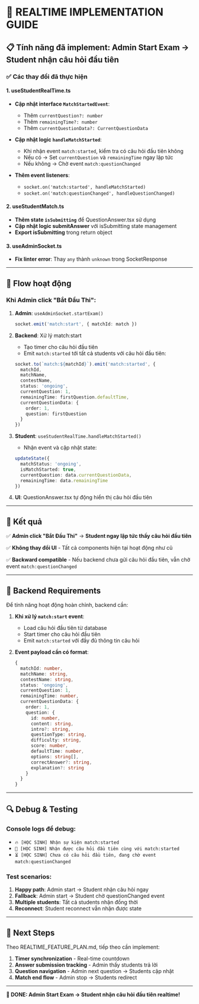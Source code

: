 # 🚀 REALTIME IMPLEMENTATION GUIDE

## 📋 **Tính năng đã implement**: Admin Start Exam → Student nhận câu hỏi đầu tiên

### ✅ **Các thay đổi đã thực hiện**

#### **1. useStudentRealTime.ts**
- **Cập nhật interface `MatchStartedEvent`**:
  - Thêm `currentQuestion?: number`
  - Thêm `remainingTime?: number` 
  - Thêm `currentQuestionData?: CurrentQuestionData`

- **Cập nhật logic `handleMatchStarted`**:
  - Khi nhận event `match:started`, kiểm tra có câu hỏi đầu tiên không
  - Nếu có → Set `currentQuestion` và `remainingTime` ngay lập tức
  - Nếu không → Chờ event `match:questionChanged`

- **Thêm event listeners**:
  - `socket.on('match:started', handleMatchStarted)`
  - `socket.on('match:questionChanged', handleQuestionChanged)`

#### **2. useStudentMatch.ts**
- **Thêm state `isSubmitting`** để QuestionAnswer.tsx sử dụng
- **Cập nhật logic submitAnswer** với isSubmitting state management
- **Export isSubmitting** trong return object

#### **3. useAdminSocket.ts**
- **Fix linter error**: Thay `any` thành `unknown` trong SocketResponse

---

## 🔄 **Flow hoạt động**

### **Khi Admin click "Bắt Đầu Thi":**

1. **Admin**: `useAdminSocket.startExam()` 
   ```typescript
   socket.emit('match:start', { matchId: match })
   ```

2. **Backend**: Xử lý match:start
   - Tạo timer cho câu hỏi đầu tiên
   - Emit `match:started` tới tất cả students với câu hỏi đầu tiên:
   ```typescript
   socket.to(`match:${matchId}`).emit('match:started', {
     matchId,
     matchName,
     contestName,
     status: 'ongoing',
     currentQuestion: 1,
     remainingTime: firstQuestion.defaultTime,
     currentQuestionData: {
       order: 1,
       question: firstQuestion
     }
   })
   ```

3. **Student**: `useStudentRealTime.handleMatchStarted()`
   - Nhận event và cập nhật state:
   ```typescript
   updateState({
     matchStatus: 'ongoing',
     isMatchStarted: true,
     currentQuestion: data.currentQuestionData,
     remainingTime: data.remainingTime
   })
   ```

4. **UI**: QuestionAnswer.tsx tự động hiển thị câu hỏi đầu tiên

---

## 🎯 **Kết quả**

✅ **Admin click "Bắt Đầu Thi"** → **Student ngay lập tức thấy câu hỏi đầu tiên**

✅ **Không thay đổi UI** - Tất cả components hiện tại hoạt động như cũ

✅ **Backward compatible** - Nếu backend chưa gửi câu hỏi đầu tiên, vẫn chờ event `match:questionChanged`

---

## 📝 **Backend Requirements**

Để tính năng hoạt động hoàn chỉnh, backend cần:

1. **Khi xử lý `match:start` event**:
   - Load câu hỏi đầu tiên từ database
   - Start timer cho câu hỏi đầu tiên
   - Emit `match:started` với đầy đủ thông tin câu hỏi

2. **Event payload cần có format**:
   ```typescript
   {
     matchId: number,
     matchName: string,
     contestName: string,
     status: 'ongoing',
     currentQuestion: 1,
     remainingTime: number,
     currentQuestionData: {
       order: 1,
       question: {
         id: number,
         content: string,
         intro?: string,
         questionType: string,
         difficulty: string,
         score: number,
         defaultTime: number,
         options: string[],
         correctAnswer?: string,
         explanation?: string
       }
     }
   }
   ```

---

## 🔍 **Debug & Testing**

### **Console logs để debug**:
- `🔥 [HỌC SINH] Nhận sự kiện match:started`
- `🎯 [HỌC SINH] Nhận được câu hỏi đầu tiên cùng với match:started`
- `⏳ [HỌC SINH] Chưa có câu hỏi đầu tiên, đang chờ event match:questionChanged`

### **Test scenarios**:
1. **Happy path**: Admin start → Student nhận câu hỏi ngay
2. **Fallback**: Admin start → Student chờ questionChanged event
3. **Multiple students**: Tất cả students nhận đồng thời
4. **Reconnect**: Student reconnect vẫn nhận được state

---

## 🎯 **Next Steps**

Theo REALTIME_FEATURE_PLAN.md, tiếp theo cần implement:

1. **Timer synchronization** - Real-time countdown
2. **Answer submission tracking** - Admin thấy students trả lời
3. **Question navigation** - Admin next question → Students cập nhật
4. **Match end flow** - Admin stop → Students redirect

---

**🎉 DONE: Admin Start Exam → Student nhận câu hỏi đầu tiên realtime!** 